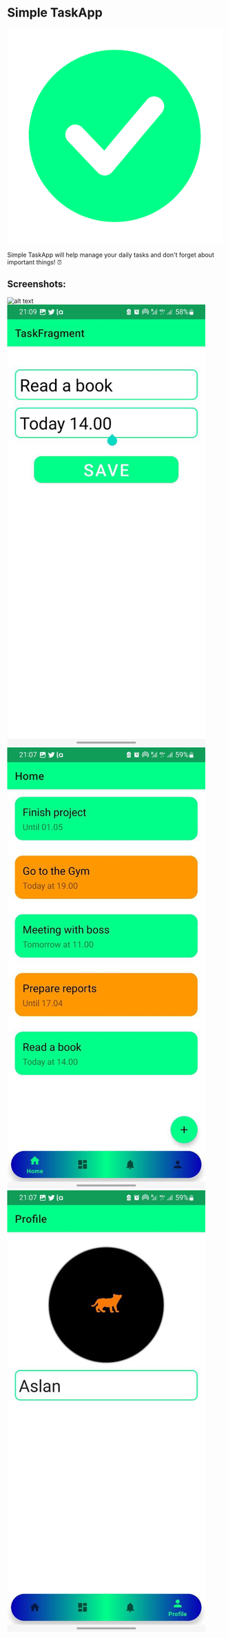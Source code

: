# Simple TaskApp
![alt text](https://github.com/aslanaj/TaskApp/blob/master/Images/TaskAppLogo.png)

Simple TaskApp will help manage your daily tasks and don't forget about important things! ⏰
## Screenshots:

![alt text](https://github.com/aslanaj/TaskApp/blob/master/Images/photo_2023-04-01_21-08-41.jpg,https://github.com/aslanaj/TaskApp/blob/master/Images/photo_2023-04-01_21-09-54.jpg)
![alt text](https://github.com/aslanaj/TaskApp/blob/master/Images/photo_2023-04-01_21-09-54.jpg)
![alt text](https://github.com/aslanaj/TaskApp/blob/master/Images/photo_2023-04-01_21-08-42.jpg)
![alt text](https://github.com/aslanaj/TaskApp/blob/master/Images/photo_2023-04-01_21-08-42%20(2).jpg)
